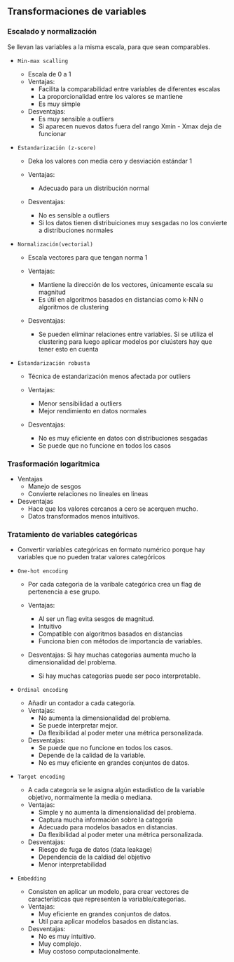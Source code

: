 ## Transformaciones de variables

### Escalado y normalización
Se llevan las variables a la misma escala, para que sean comparables.

- `Min-max scalling`
    - Escala de 0 a 1
    - Ventajas:
        - Facilita la comparabilidad entre variables de diferentes escalas
        - La proporcionalidad entre los valores se mantiene
        - Es muy simple
    - Desventajas:
        - Es muy sensible a outliers
        - Si aparecen nuevos datos fuera del rango Xmin - Xmax deja de funcionar

- `Estandarización (z-score)`
    - Deka los valores con media cero y desviación estándar 1

    - Ventajas:
        - Adecuado para un distribución normal
    
    - Desventajas:
        - No es sensible a outliers
        - Si los datos tienen distribuiciones muy sesgadas no los convierte a distribuciones normales

- `Normalización(vectorial)`
    - Escala vectores para que tengan norma 1

    - Ventajas:
        - Mantiene la dirección de los vectores, únicamente escala su magnitud
        - Es útil en algoritmos basados en distancias como k-NN o algoritmos de clustering

    - Desventajas:
        - Se pueden eliminar relaciones entre variables. Si se utiliza el clustering para luego aplicar modelos por cluústers hay que tener esto en cuenta
        
- `Estandarización robusta`
    - Técnica de estandarización menos afectada por outliers

    - Ventajas:
        - Menor sensibilidad a outliers
        - Mejor rendimiento en datos normales

    - Desventajas:
        - No es muy eficiente en datos con distribuciones sesgadas
        - Se puede que no funcione en todos los casos

### Trasformación logaritmica
- Ventajas
    - Manejo de sesgos
    - Convierte relaciones no lineales en lineas
- Desventajas
    - Hace que los valores cercanos a cero se acerquen mucho.
    - Datos transformados menos intuitivos.

### Tratamiento de variables categóricas
- Convertir variables categóricas en formato numérico porque hay variables que no pueden tratar valores categóricos

- `One-hot encoding`
    - Por cada categoria de la varibale categórica crea un flag de pertenencia a ese grupo.

    - Ventajas:
        - Al ser un flag evita sesgos de magnitud.
        - Intuitivo
        - Compatible con algoritmos basados en distancias
        - Funciona bien con métodos de importancia de variables.

    - Desventajas:
        Si hay muchas categorias aumenta mucho la dimensionalidad del problema.
        - Si hay muchas categorías puede ser poco interpretable.

- `Ordinal encoding`
    - Añadir un contador a cada categoría.
    - Ventajas:
        - No aumenta la dimensionalidad del problema.
        - Se puede interpretar mejor.
        - Da flexibilidad al poder meter una métrica personalizada.
    - Desventajas:
        - Se puede que no funcione en todos los casos.
        - Depende de la calidad de la variable.
        - No es muy eficiente en grandes conjuntos de datos.

- `Target encoding`
    - A cada categoría se le asigna algún estadístico de la variable objetivo, normalmente la media o mediana.
    - Ventajas:
        - Simple y no aumenta la dimensionalidad del problema.
        - Captura mucha información sobre la categoría
        - Adecuado para modelos basados en distancias.
        - Da flexibilidad al poder meter una métrica personalizada.
    - Desventajas:
        - Riesgo de fuga de datos (data leakage)
        - Dependencia de la caldiad del objetivo
        - Menor interpretabilidad

- `Embedding`
    - Consisten en aplicar un modelo, para crear vectores de características que representen la variable/categorias.
    - Ventajas:
        - Muy eficiente en grandes conjuntos de datos.
        - Util para aplicar modelos basados en distancias.
    - Desventajas:
        - No es muy intuitivo.
        - Muy complejo.
        - Muy costoso computacionalmente.





